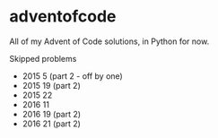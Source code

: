 # adventofcode

All of my Advent of Code solutions, in Python for now.

Skipped problems
- 2015 5 (part 2 - off by one)
- 2015 19 (part 2)
- 2015 22
- 2016 11
- 2016 19 (part 2)
- 2016 21 (part 2)

